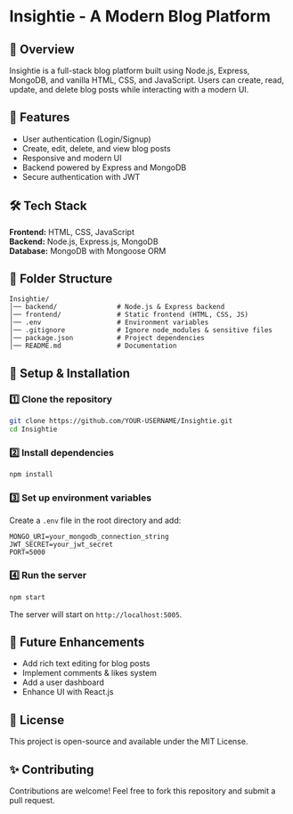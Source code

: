 # Insightie - A Modern Blog Platform  

## 📌 Overview  
Insightie is a full-stack blog platform built using Node.js, Express, MongoDB, and vanilla HTML, CSS, and JavaScript. Users can create, read, update, and delete blog posts while interacting with a modern UI.  

## 🚀 Features  
- User authentication (Login/Signup)  
- Create, edit, delete, and view blog posts  
- Responsive and modern UI  
- Backend powered by Express and MongoDB  
- Secure authentication with JWT  

## 🛠️ Tech Stack  
**Frontend:** HTML, CSS, JavaScript  
**Backend:** Node.js, Express.js, MongoDB  
**Database:** MongoDB with Mongoose ORM  

## 👤 Folder Structure  
```
Insightie/
│── backend/               # Node.js & Express backend  
│── frontend/              # Static frontend (HTML, CSS, JS)  
│── .env                   # Environment variables  
│── .gitignore             # Ignore node_modules & sensitive files  
│── package.json           # Project dependencies  
│── README.md              # Documentation  
```

## 🔧 Setup & Installation  
### 1️⃣ Clone the repository  
```sh  
git clone https://github.com/YOUR-USERNAME/Insightie.git  
cd Insightie  
```

### 2️⃣ Install dependencies  
```sh  
npm install  
```

### 3️⃣ Set up environment variables  
Create a `.env` file in the root directory and add:  
```
MONGO_URI=your_mongodb_connection_string  
JWT_SECRET=your_jwt_secret  
PORT=5000  
```

### 4️⃣ Run the server  
```sh  
npm start  
```
The server will start on `http://localhost:5005`.  

## 📌 Future Enhancements  
- Add rich text editing for blog posts  
- Implement comments & likes system  
- Add a user dashboard  
- Enhance UI with React.js  

## 📝 License  
This project is open-source and available under the MIT License.  

## ✨ Contributing  
Contributions are welcome! Feel free to fork this repository and submit a pull request.  